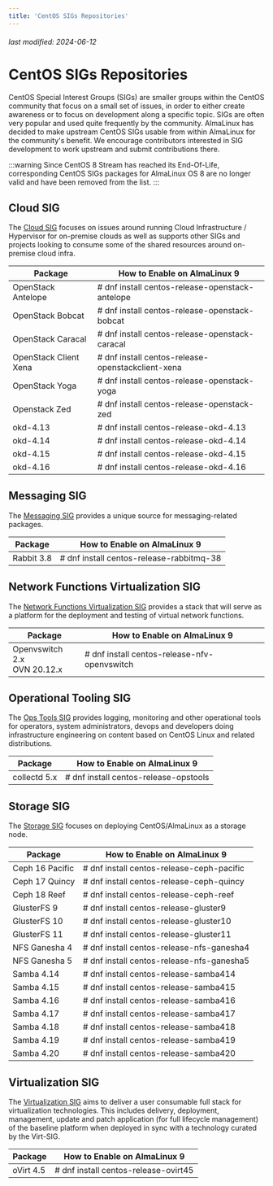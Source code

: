```yaml
---
title: 'CentOS SIGs Repositories'
---
```


###### last modified: 2024-06-12

# CentOS SIGs Repositories

CentOS Special Interest Groups (SIGs) are smaller groups within the CentOS community that focus on a small set of issues, in order to either create awareness or to focus on development along a specific topic. SIGs are often very popular and used quite frequently by the community. AlmaLinux has decided to make upstream CentOS SIGs usable from within AlmaLinux for the community's benefit. We encourage contributors interested in SIG development to work upstream and submit contributions there. 

:::warning
Since CentOS 8 Stream has reached its End-Of-Life, corresponding CentOS SIGs packages for AlmaLinux OS 8 are no longer valid and have been removed from the list.
:::

## Cloud SIG

The [Cloud SIG](https://wiki.centos.org/SpecialInterestGroup/Cloud) focuses on issues around running Cloud Infrastructure / Hypervisor 
for on-premise clouds as well as supports other SIGs and projects looking to consume some of the shared resources around on-premise cloud infra.

| Package | How to Enable on AlmaLinux 9 |
| --- | --- |
| OpenStack Antelope | # dnf install centos-release-openstack-antelope |
| OpenStack Bobcat | # dnf install centos-release-openstack-bobcat |
| OpenStack Caracal | # dnf install centos-release-openstack-caracal |
| OpenStack Client Xena | # dnf install centos-release-openstackclient-xena |
| OpenStack Yoga | # dnf install centos-release-openstack-yoga |
| Openstack Zed | # dnf install centos-release-openstack-zed |
| okd-4.13 | # dnf install centos-release-okd-4.13 |
| okd-4.14 | # dnf install centos-release-okd-4.14 |
| okd-4.15 | # dnf install centos-release-okd-4.15 |
| okd-4.16 | # dnf install centos-release-okd-4.16 |


## Messaging SIG

The [Messaging SIG](https://wiki.centos.org/SpecialInterestGroup/Messaging) provides a unique source for messaging-related packages.

| Package | How to Enable on AlmaLinux 9 |
| --- | --- | 
| Rabbit 3.8 | # dnf install centos-release-rabbitmq-38 |

## Network Functions Virtualization SIG 

The [Network Functions Virtualization SIG](https://wiki.centos.org/SpecialInterestGroup/NFV) provides a stack that will serve as a platform for the deployment and testing of virtual network functions.

| Package | How to Enable on AlmaLinux 9 |
| --- | --- |
| Openvswitch 2.x <br> OVN 20.12.x | # dnf install centos-release-nfv-openvswitch |

## Operational Tooling SIG

The [Ops Tools SIG](https://wiki.centos.org/SpecialInterestGroup/OpsTools) provides logging, monitoring and other operational tools for operators, system administrators, devops and developers doing infrastructure engineering on content based on CentOS Linux and related distributions.

| Package | How to Enable on AlmaLinux 9 |
| --- | --- |
| collectd 5.x | # dnf install centos-release-opstools |

## Storage SIG

The [Storage SIG](https://wiki.centos.org/SpecialInterestGroup/Storage) focuses on deploying CentOS/AlmaLinux as a storage node.

| Package | How to Enable on AlmaLinux 9 |
| --- | --- | 
| Ceph 16 Pacific | # dnf install centos-release-ceph-pacific |
| Ceph 17 Quincy | # dnf install centos-release-ceph-quincy |
| Ceph 18 Reef | # dnf install centos-release-ceph-reef |
| GlusterFS 9 |# dnf install centos-release-gluster9 |
| GlusterFS 10 | # dnf install centos-release-gluster10 |
| GlusterFS 11 | # dnf install centos-release-gluster11 |
| NFS Ganesha 4 | # dnf install centos-release-nfs-ganesha4 |
| NFS Ganesha 5 | # dnf install centos-release-nfs-ganesha5 |
| Samba 4.14 | # dnf install centos-release-samba414 |
| Samba 4.15 | # dnf install centos-release-samba415 |
| Samba 4.16 | # dnf install centos-release-samba416 |
| Samba 4.17 | # dnf install centos-release-samba417 |
| Samba 4.18 | # dnf install centos-release-samba418 |
| Samba 4.19 | # dnf install centos-release-samba419 |
| Samba 4.20 | # dnf install centos-release-samba420 |

## Virtualization SIG

The [Virtualization SIG](https://wiki.centos.org/SpecialInterestGroup/Virtualization) aims to deliver a user consumable full stack for virtualization technologies. This includes delivery, deployment, management, update and patch application (for full lifecycle management) of the baseline platform when deployed in sync with a technology curated by the Virt-SIG.

| Package | How to Enable on AlmaLinux 9 |
| --- | --- | 
| oVirt 4.5 | # dnf install centos-release-ovirt45 |
